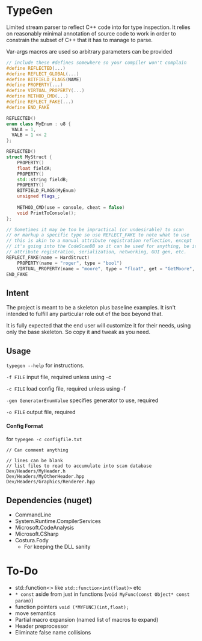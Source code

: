# TypeGen

Limited stream parser to reflect C++ code into for type inspection. It relies on reasonably minimal annotation of source code to work in order to constrain the subset of C++ that it has to manage to parse.

Var-args macros are used so arbitrary parameters can be provided

```cpp
// include these #defines somewhere so your compiler won't complain
#define REFLECTED(...)
#define REFLECT_GLOBAL(...)
#define BITFIELD_FLAGS(NAME)
#define PROPERTY(...)
#define VIRTUAL_PROPERTY(...)
#define METHOD_CMD(...)
#define REFLECT_FAKE(...)
#define END_FAKE

REFLECTED()
enum class MyEnum : u8 {
  VALA = 1,
  VALB = 1 << 2
};

REFLECTED()
struct MyStruct {
    PROPERTY()
    float fieldA;
    PROPERTY()
    std::string fieldB;
    PROPERTY()
    BITFIELD_FLAGS(MyEnum)
    unsigned flags_;
    
    METHOD_CMD(use = console, cheat = false)
    void PrintToConsole();
};

// Sometimes it may be too be impractical (or undesirable) to scan 
// or markup a specific type so use REFLECT_FAKE to note what to use
// this is akin to a manual attribute registration reflection, except
// it's going into the CodeScanDB so it can be used for anything, be it
// attribute registration, serialization, networking, GUI gen, etc.
REFLECT_FAKE(name = HardStruct)
    PROPERTY(name = "roger", type = "bool")
    VIRTUAL_PROPERTY(name = "moore", type = "float", get = "GetMoore", set = "SetMoore")
END_FAKE

```



## Intent

The project is meant to be a skeleton plus baseline examples. It isn't intended to fulfill any particular role out of the box beyond that.

It is fully expected that the end user will customize it for their needs, using only the base skeleton. So copy it and tweak as you need.

## Usage

`typegen --help` for instructions.

`-f FILE` input file, required unless using -c

`-c FILE` load config file, required unless using -f

`-gen GeneratorEnumValue` specifies generator to use, required

`-o FILE` output file, required

#### Config Format

for `typegen -c configfile.txt`

```
// Can comment anything

// lines can be blank
// list files to read to accumulate into scan database
Dev/Headers/MyHeader.h
Dev/Headers/MyOtherHeader.hpp
Dev/Headers/Graphics/Renderer.hpp
```



## Dependencies (nuget)

- CommandLine
- System.Runtime.CompilerServices
- Microsoft.CodeAnalysis
- Microsoft.CSharp
- Costura.Fody
  - For keeping the DLL sanity

# To-Do

- std::function<> like  `std::function<int(float)>` etc
- `* const`  aside from just in functions (`void MyFunc(const Object* const param)`)
- function pointers `void (*MYFUNC)(int,float);`
- move semantics
- Partial macro expansion (named list of macros to expand) 
- Header preprocessor
- Eliminate false name collisions